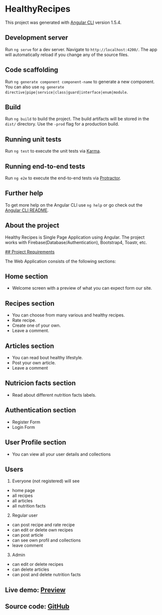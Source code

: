 # HealthyRecipes

This project was generated with [Angular CLI](https://github.com/angular/angular-cli) version 1.5.4.

## Development server

Run `ng serve` for a dev server. Navigate to `http://localhost:4200/`. The app will automatically reload if you change any of the source files.

## Code scaffolding

Run `ng generate component component-name` to generate a new component. You can also use `ng generate directive|pipe|service|class|guard|interface|enum|module`.

## Build

Run `ng build` to build the project. The build artifacts will be stored in the `dist/` directory. Use the `-prod` flag for a production build.

## Running unit tests

Run `ng test` to execute the unit tests via [Karma](https://karma-runner.github.io).

## Running end-to-end tests

Run `ng e2e` to execute the end-to-end tests via [Protractor](http://www.protractortest.org/).

## Further help

To get more help on the Angular CLI use `ng help` or go check out the [Angular CLI README](https://github.com/angular/angular-cli/blob/master/README.md).

## About the project

Healthy Recipes is Single Page Application using Angular. The project works with Firebase(Database/Authentication), Bootstrap4, Toastr, etc.

[## Project Requirements](https://softuni.bg/trainings/resources/officedocument/19746/project-assignment-angular-fundamentals-november-2017/open)

The Web Application consists of the following sections:

## Home section

* Welcome screen with a preview of what you can expect form our site.

## Recipes section

* You can choose from many various and healthy recipes.
* Rate recipe.
* Create one of your own.
* Leave a comment.

## Articles section

* You can read bout healthy lifestyle.
* Post your own article.
* Leave a comment

## Nutricion facts section

* Read about different nutrition facts labels.

## Authentication section

* Register Form
* Login Form

## User Profile section

* You can view all your user details and collections

## Users

1. Everyone (not registered) will see

* home page
* all recipes
* all articles
* all nutrition facts

2. Regular user

 * can post recipe and rate recipe
 * can edit or delete own recipes
 * can post article
 * can see own profil and collections
 * leave comment
 
 3. Admin
 
 * can edit or delete recipes
 * can delete articles
 * can post and delete nutrition facts
 
 ## Live demo: [Preview](https://healthy-recipes-832f5.firebaseapp.com/home)
 
 ## Source code: [GitHub](https://github.com/LoraMS/AngularFundamentals/tree/master/healthy-recipes)
 
 

